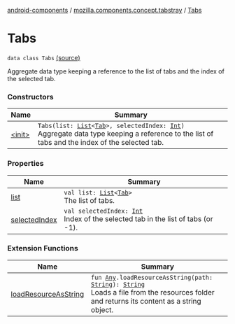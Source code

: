 [android-components](../../index.md) / [mozilla.components.concept.tabstray](../index.md) / [Tabs](./index.md)

# Tabs

`data class Tabs` [(source)](https://github.com/mozilla-mobile/android-components/blob/master/components/concept/tabstray/src/main/java/mozilla/components/concept/tabstray/Tabs.kt#L13)

Aggregate data type keeping a reference to the list of tabs and the index of the selected tab.

### Constructors

| Name | Summary |
|---|---|
| [&lt;init&gt;](-init-.md) | `Tabs(list: `[`List`](https://kotlinlang.org/api/latest/jvm/stdlib/kotlin.collections/-list/index.html)`<`[`Tab`](../-tab/index.md)`>, selectedIndex: `[`Int`](https://kotlinlang.org/api/latest/jvm/stdlib/kotlin/-int/index.html)`)`<br>Aggregate data type keeping a reference to the list of tabs and the index of the selected tab. |

### Properties

| Name | Summary |
|---|---|
| [list](list.md) | `val list: `[`List`](https://kotlinlang.org/api/latest/jvm/stdlib/kotlin.collections/-list/index.html)`<`[`Tab`](../-tab/index.md)`>`<br>The list of tabs. |
| [selectedIndex](selected-index.md) | `val selectedIndex: `[`Int`](https://kotlinlang.org/api/latest/jvm/stdlib/kotlin/-int/index.html)<br>Index of the selected tab in the list of tabs (or -1). |

### Extension Functions

| Name | Summary |
|---|---|
| [loadResourceAsString](../../mozilla.components.support.test.file/kotlin.-any/load-resource-as-string.md) | `fun `[`Any`](https://kotlinlang.org/api/latest/jvm/stdlib/kotlin/-any/index.html)`.loadResourceAsString(path: `[`String`](https://kotlinlang.org/api/latest/jvm/stdlib/kotlin/-string/index.html)`): `[`String`](https://kotlinlang.org/api/latest/jvm/stdlib/kotlin/-string/index.html)<br>Loads a file from the resources folder and returns its content as a string object. |
